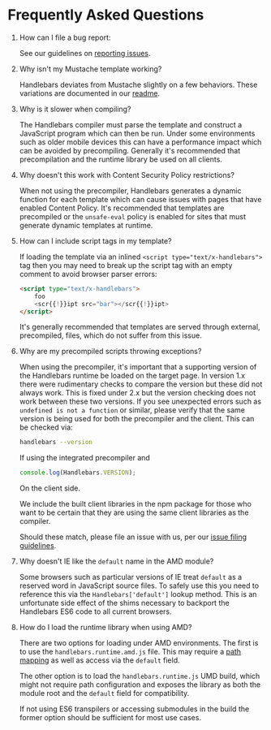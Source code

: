# Frequently Asked Questions

1. How can I file a bug report:

	See our guidelines on [reporting issues](https://github.com/wycats/handlebars.js/blob/master/CONTRIBUTING.md#reporting-issues).

1. Why isn't my Mustache template working?

	Handlebars deviates from Mustache slightly on a few behaviors. These variations are documented in our [readme](https://github.com/wycats/handlebars.js#differences-between-handlebarsjs-and-mustache).

1. Why is it slower when compiling?

	The Handlebars compiler must parse the template and construct a JavaScript program which can then be run. Under some environments such as older mobile devices this can have a performance impact which can be avoided by precompiling. Generally it's recommended that precompilation and the runtime library be used on all clients.

1. Why doesn't this work with Content Security Policy restrictions?

	When not using the precompiler, Handlebars generates a dynamic function for each template which can cause issues with pages that have enabled Content Policy. It's recommended that templates are precompiled or the `unsafe-eval` policy is enabled for sites that must generate dynamic templates at runtime.

1. How can I include script tags in my template?

	If loading the template via an inlined `<script type="text/x-handlebars">` tag then you may need to break up the script tag with an empty comment to avoid browser parser errors:

	```html
	<script type="text/x-handlebars">
		foo
		<scr{{!}}ipt src="bar"></scr{{!}}ipt>
	</script>
	```

	It's generally recommended that templates are served through external, precompiled, files, which do not suffer from this issue.

1. Why are my precompiled scripts throwing exceptions?

	When using the precompiler, it's important that a supporting version of the Handlebars runtime be loaded on the target page. In version 1.x there were rudimentary checks to compare the version but these did not always work. This is fixed under 2.x but the version checking does not work between these two versions. If you see unexpected errors such as `undefined is not a function` or similar, please verify that the same version is being used for both the precompiler and the client. This can be checked via:

	```sh
	handlebars --version
	```
	If using the integrated precompiler and

	```javascript
	console.log(Handlebars.VERSION);
	```
	On the client side.

	We include the built client libraries in the npm package for those who want to be certain that they are using the same client libraries as the compiler.

	Should these match, please file an issue with us, per our [issue filing guidelines](https://github.com/wycats/handlebars.js/blob/master/CONTRIBUTING.md#reporting-issues).

1. Why doesn't IE like the `default` name in the AMD module?

	Some browsers such as particular versions of IE treat `default` as a reserved word in JavaScript source files. To safely use this you need to reference this via the `Handlebars['default']` lookup method. This is an unfortunate side effect of the shims necessary to backport the Handlebars ES6 code to all current browsers.

1. How do I load the runtime library when using AMD?

	There are two options for loading under AMD environments. The first is to use the `handlebars.runtime.amd.js` file. This may require a [path mapping](https://github.com/wycats/handlebars.js/blob/master/spec/amd-runtime.html#L31) as well as access via the `default` field.

	The other option is to load the `handlebars.runtime.js` UMD build, which might not require path configuration and exposes the library as both the module root and the `default` field for compatibility. 

	If not using ES6 transpilers or accessing submodules in the build the former option should be sufficient for most use cases.
